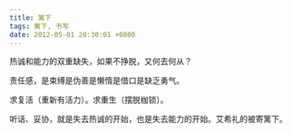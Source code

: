 ```yaml
---
title: 篱下
tags: 篱下, 书写
date: 2012-05-01 20:30:01 +0800
---
```



热诚和能力的双重缺失，如果不挣脱，又何去何从？

责任感，是束缚是伪善是懒惰是借口是缺乏勇气。

求复活（重新有活力）。求重生（摆脱枷锁）。

听话、妥协，就是失去热诚的开始，也是失去能力的开始。艾希礼的被寄篱下。

